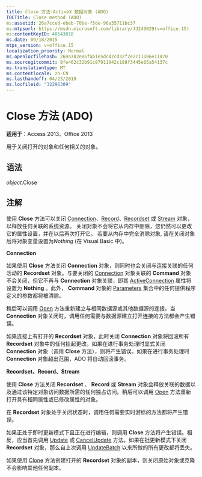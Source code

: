 ```yaml
---
title: Close 方法-ActiveX 数据对象 (ADO)
TOCTitle: Close method (ADO)
ms:assetid: 26a7cced-ebeb-70be-f5de-96a35711bc37
ms:mtpsurl: https://msdn.microsoft.com/library/JJ249029(v=office.15)
ms:contentKeyID: 48543818
ms.date: 09/18/2015
mtps_version: v=office.15
localization_priority: Normal
ms.openlocfilehash: 269a782e85fab1e5dc47cd32f2e2c11306e11470
ms.sourcegitcommit: 8fe462c32b91c87911942c188f3445e85a54137c
ms.translationtype: MT
ms.contentlocale: zh-CN
ms.lasthandoff: 04/23/2019
ms.locfileid: "32296309"
---
```

# <a name="close-method-ado"></a>Close 方法 (ADO)


**适用于**：Access 2013、Office 2013

用于关闭打开的对象和任何相关的对象。

## <a name="syntax"></a>语法

*object*.Close

## <a name="remarks"></a>注解

使用 **Close** 方法可以关闭 [Connection](connection-object-ado.md)、[Record](record-object-ado.md)、[Recordset](recordset-object-ado.md) 或 [Stream](stream-object-ado.md) 对象，以释放任何关联的系统资源。 关闭对象不会将它从内存中删除，您仍然可以更改它的属性设置，并在以后再次打开它。 若要从内存中完全消除对象, 请在关闭对象后将对象变量设置为*Nothing* (在 Visual Basic 中)。

**Connection**

如果使用 **Close** 方法关闭 **Connection** 对象，则同时也会关闭与连接关联的任何活动的 **Recordset** 对象。与要关闭的 [Connection](command-object-ado.md) 对象关联的 **Command** 对象不会关闭，但它不再与 **Connection** 对象关联，即其 [ActiveConnection](activeconnection-property-ado.md) 属性将设置为 **Nothing** 。此外， **Command** 对象的 [Parameters](parameters-collection-ado.md) 集合中的任何提供程序定义的参数都将被清除。

稍后可以调用 [Open](open-method-ado-connection.md) 方法重新建立与相同数据源或其他数据源的连接。当 **Connection** 对象关闭时，调用任何需要与数据源建立打开连接的方法都会产生错误。

如果连接上有打开的 **Recordset** 对象，此时关闭 **Connection** 对象将回滚所有 **Recordset** 对象中的任何挂起更改。如果在进行事务处理时显式关闭 **Connection** 对象（调用 **Close** 方法），则将产生错误。如果在进行事务处理时 **Connection** 对象超出范围，ADO 将自动回滚事务。

**Recordset、Record、Stream**

使用 **Close** 方法关闭 **Recordset** 、 **Record** 或 **Stream** 对象会释放关联的数据以及通过该特定对象访问数据所需的任何独占访问。稍后可以调用 [Open](open-method-ado-recordset.md) 方法重新打开具有相同属性或已修改属性的对象。

在 **Recordset** 对象处于关闭状态时，调用任何需要实时游标的方法都将产生错误。

如果正处于即时更新模式下且正在进行编辑，则调用 **Close** 方法将产生错误。相反，应当首先调用 [Update](update-method-ado.md) 或 [CancelUpdate](cancelupdate-method-ado.md) 方法。如果在批更新模式下关闭 **Recordset** 对象，那么自上次调用 [UpdateBatch](updatebatch-method-ado.md) 以来所做的所有更改都将丢失。

如果使用 [Clone](clone-method-ado.md) 方法创建打开的 **Recordset** 对象的副本，则关闭原始对象或克隆不会影响其他任何副本。

